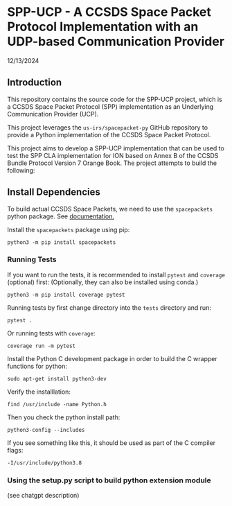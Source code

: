 # SPP-UCP - A CCSDS Space Packet Protocol Implementation with an UDP-based Communication Provider

12/13/2024

## Introduction

This repository contains the source code for the SPP-UCP project, which is a CCSDS Space Packet Protocol (SPP) implementation as an Underlying Communication Provider (UCP). 

This project leverages the `us-irs/spacepacket-py` GitHub repository to provide a Python implementation of the CCSDS Space Packet Protocol.

This project aims to develop a SPP-UCP implementation that can be used to test the SPP CLA implementation for ION based on Annex B of the CCSDS Bundle Protocol Version 7 Orange Book. The project attempts to build the following:

## Install Dependencies

To build actual CCSDS Space Packets, we need to use the `spacepackets` python package. See [documentation.](https://spacepackets.readthedocs.io/en/latest/examples.html)

Install the `spacepackets` package using pip: 

```
python3 -m pip install spacepackets
```

### Running Tests
If you want to run the tests, it is recommended to install `pytest` and `coverage` (optional) first: (Optionally, they can also be installed using conda.)

```
python3 -m pip install coverage pytest
```

Running tests by first change directory into the `tests` directory and run:

```
pytest .
```

Or running tests with `coverage`:

```
coverage run -m pytest
```

Install the Python C development package in order to  build the C wrapper functions for python:

```
sudo apt-get install python3-dev
```

Verify the installlation:

```
find /usr/include -name Python.h
```

Then you check the python install path:

```
python3-config --includes
```

If you see something like this, it should be used as part of the C compiler flags:

```
-I/usr/include/python3.8
``` 

### Using the setup.py script to build python extension module

(see chatgpt description)



